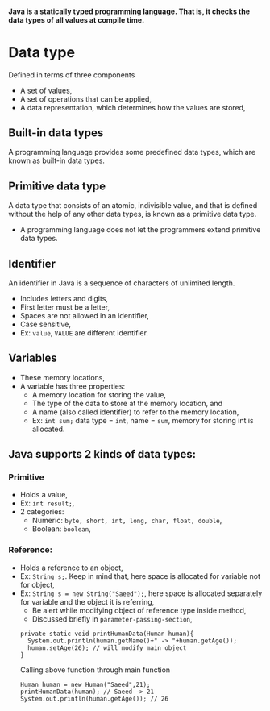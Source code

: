 
#### Java is a statically typed programming language. That is, it checks the data types of all values at compile time.

# Data type
Defined in terms of three components
- A set of values,
- A set of operations that can be applied,
- A data representation, which determines how the values are stored,

## Built-in data types
A programming language provides some predefined data types, which are known as built-in data types.

## Primitive data type
A data type that consists of an atomic, indivisible value, and that is defined without the help of any other data types, is known as a primitive data type.
- A programming language does not let the programmers extend primitive data types.

## Identifier
An identifier in Java is a sequence of characters of unlimited length.
- Includes letters and digits,
- First letter must be a letter,
- Spaces are not allowed in an identifier,
- Case sensitive, 
- Ex: `value`, `VALUE` are different identifier.

## Variables
- These memory locations,
- A variable has three properties:
  - A memory location for storing the value,
  - The type of the data to store at the memory location, and 
  - A name (also called identifier) to refer to the memory location,
  - Ex: `int sum;` data type = `int`, name = `sum`, memory for storing int is allocated.

## Java supports 2 kinds of data types:
### Primitive
  - Holds a value,
  - Ex: `int result;`,
  - 2 categories:
    - Numeric: `byte, short, int, long, char, float, double`, 
    - Boolean: `boolean`,

### Reference: 
- Holds a reference to an object,
- Ex: `String s;`. Keep in mind that, here space is allocated for variable not for object,
- Ex: `String s = new String("Saeed");`, here space is allocated separately for variable and the object it is referring,
  - Be alert while modifying object of reference type inside method,
  - Discussed briefly in `parameter-passing-section`,
  ```
  private static void printHumanData(Human human){
    System.out.println(human.getName()+" -> "+human.getAge());
    human.setAge(26); // will modify main object
  }
  ```
  Calling above function through main function
  ```
  Human human = new Human("Saeed",21);
  printHumanData(human); // Saeed -> 21
  System.out.println(human.getAge()); // 26
  ```
